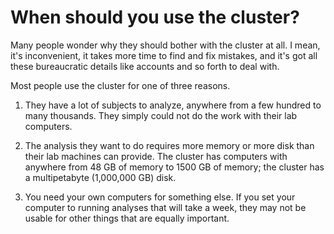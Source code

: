 # When should you use the cluster?

Many people wonder why they should bother with the cluster at all.  I mean,
it's inconvenient, it takes more time to find and fix mistakes, and it's
got all these bureaucratic details like accounts and so forth to deal with.

Most people use the cluster for one of three reasons.

1. They have a lot of subjects to analyze, anywhere from a few hundred
   to many thousands.  They simply could not do the work with their
   lab computers.

1. The analysis they want to do requires more memory or more disk than
   their lab machines can provide.  The cluster has computers with
   anywhere from 48 GB of memory to 1500 GB of memory; the cluster
   has a multipetabyte (1,000,000 GB) disk.

1. You need your own computers for something else.  If you set your
   computer to running analyses that will take a week, they may not
   be usable for other things that are equally important.

